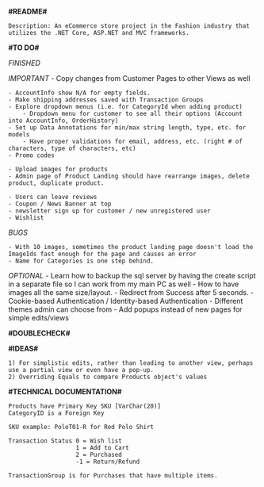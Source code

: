 **#README#**

    Description: An eCommerce store project in the Fashion industry that utilizes the .NET Core, ASP.NET and MVC frameworks. 

**#TO DO#**

*FINISHED*

*IMPORTANT*
    - Copy changes from Customer Pages to other Views as well
  
    - AccountInfo show N/A for empty fields.
    - Make shipping addresses saved with Transaction Groups
    - Explore dropdown menus (i.e. for CategoryId when adding product)
        - Dropdown menu for customer to see all their options (Account into AccountInfo, OrderHistory)
    - Set up Data Annotations for min/max string length, type, etc. for models
        - Have proper validations for email, address, etc. (right # of characters, type of characters, etc)
    - Promo codes
        
    - Upload images for products
    - Admin page of Product Landing should have rearrange images, delete product, duplicate product.

    - Users can leave reviews
    - Coupon / News Banner at top
    - newsletter sign up for customer / new unregistered user
    - Wishlist

*BUGS*

    - With 10 images, sometimes the product landing page doesn't load the ImageIds fast enough for the page and causes an error
    - Name for Categories is one step behind. 

*OPTIONAL*
    - Learn how to backup the sql server by having the create script in a separate file so I can work from my main PC as well
    - How to have images all the same size/layout.
    - Redirect from Success after 5 seconds.
    - Cookie-based Authentication / Identity-based Authentication
    - Different themes admin can choose from
    - Add popups instead of new pages for simple edits/views

**#DOUBLECHECK#**


**#IDEAS#**

    1) For simplistic edits, rather than leading to another view, perhaps use a partial view or even have a pop-up.
    2) Overriding Equals to compare Products object's values

**#TECHNICAL DOCUMENTATION#**

    Products have Primary Key SKU [VarChar(20)]
    CategoryID is a Foreign Key 

    SKU example: PoloT01-R for Red Polo Shirt

    Transaction Status 0 = Wish list
                       1 = Add to Cart
                       2 = Purchased
                       -1 = Return/Refund
    
    TransactionGroup is for Purchases that have multiple items.